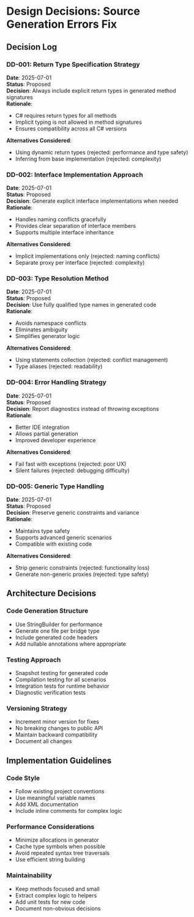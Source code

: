 # Design Decisions: Source Generation Errors Fix

## Decision Log

### DD-001: Return Type Specification Strategy
**Date**: 2025-07-01  
**Status**: Proposed  
**Decision**: Always include explicit return types in generated method signatures  
**Rationale**: 
- C# requires return types for all methods
- Implicit typing is not allowed in method signatures
- Ensures compatibility across all C# versions

**Alternatives Considered**:
- Using dynamic return types (rejected: performance and type safety)
- Inferring from base implementation (rejected: complexity)

### DD-002: Interface Implementation Approach
**Date**: 2025-07-01  
**Status**: Proposed  
**Decision**: Generate explicit interface implementations when needed  
**Rationale**:
- Handles naming conflicts gracefully
- Provides clear separation of interface members
- Supports multiple interface inheritance

**Alternatives Considered**:
- Implicit implementations only (rejected: naming conflicts)
- Separate proxy per interface (rejected: complexity)

### DD-003: Type Resolution Method
**Date**: 2025-07-01  
**Status**: Proposed  
**Decision**: Use fully qualified type names in generated code  
**Rationale**:
- Avoids namespace conflicts
- Eliminates ambiguity
- Simplifies generator logic

**Alternatives Considered**:
- Using statements collection (rejected: conflict management)
- Type aliases (rejected: readability)

### DD-004: Error Handling Strategy
**Date**: 2025-07-01  
**Status**: Proposed  
**Decision**: Report diagnostics instead of throwing exceptions  
**Rationale**:
- Better IDE integration
- Allows partial generation
- Improved developer experience

**Alternatives Considered**:
- Fail fast with exceptions (rejected: poor UX)
- Silent failures (rejected: debugging difficulty)

### DD-005: Generic Type Handling
**Date**: 2025-07-01  
**Status**: Proposed  
**Decision**: Preserve generic constraints and variance  
**Rationale**:
- Maintains type safety
- Supports advanced generic scenarios
- Compatible with existing code

**Alternatives Considered**:
- Strip generic constraints (rejected: functionality loss)
- Generate non-generic proxies (rejected: type safety)

## Architecture Decisions

### Code Generation Structure
- Use StringBuilder for performance
- Generate one file per bridge type
- Include generated code headers
- Add nullable annotations where appropriate

### Testing Approach
- Snapshot testing for generated code
- Compilation testing for all scenarios
- Integration tests for runtime behavior
- Diagnostic verification tests

### Versioning Strategy
- Increment minor version for fixes
- No breaking changes to public API
- Maintain backward compatibility
- Document all changes

## Implementation Guidelines

### Code Style
- Follow existing project conventions
- Use meaningful variable names
- Add XML documentation
- Include inline comments for complex logic

### Performance Considerations
- Minimize allocations in generator
- Cache type symbols when possible
- Avoid repeated syntax tree traversals
- Use efficient string building

### Maintainability
- Keep methods focused and small
- Extract complex logic to helpers
- Add unit tests for new code
- Document non-obvious decisions